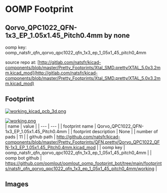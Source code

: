 # OOMP Footprint  
## Qorvo_QPC1022_QFN-1x3_EP_1.05x1.45_Pitch0.4mm  by none  
  
oomp key: oomp_natsfr_qfn_qorvo_qpc1022_qfn_1x3_ep_1_05x1_45_pitch0_4mm  
  
source repo at: [http://gitlab.com/natsfr/kicad-components/blob/master/Pretty_Footprints/Xtal_SMD.pretty/XTAL_5.0x3.2mm.kicad_mod](http://gitlab.com/natsfr/kicad-components/blob/master/Pretty_Footprints/Xtal_SMD.pretty/XTAL_5.0x3.2mm.kicad_mod)  
## Footprint  
  
[![working_kicad_pcb_3d.png](working_kicad_pcb_3d_600.png)](working_kicad_pcb_3d.png)  
  
[![working.png](working_600.png)](working.png)  
| name | value | 
| --- | --- | 
| footprint name | Qorvo_QPC1022_QFN-1x3_EP_1.05x1.45_Pitch0.4mm | 
| footprint description | None | 
| number of pads | 11 | 
| github path | http://github.com/natsfr/kicad-components/blob/master/Pretty_Footprints/QFN.pretty/Qorvo_QPC1022_QFN-1x3_EP_1.05x1.45_Pitch0.4mm.kicad_mod | 
| oomp key | oomp_natsfr_qfn_qorvo_qpc1022_qfn_1x3_ep_1_05x1_45_pitch0_4mm | 
| oomp bot github | https://github.com/oomlout/oomlout_oomp_footprint_bot/tree/main/footprints/natsfr_qfn_qorvo_qpc1022_qfn_1x3_ep_1_05x1_45_pitch0_4mm/working | 
## Images  
